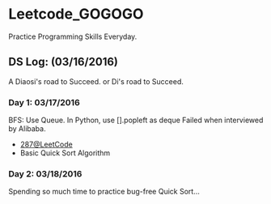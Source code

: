 # Leetcode_GOGOGO
Practice Programming Skills Everyday. 

## DS Log:   (03/16/2016)
A Diaosi's road to Succeed. or Di's road to Succeed. 

### Day 1: 03/17/2016
BFS: Use Queue. In Python, use [].popleft as deque
Failed when interviewed by Alibaba.
- [287@LeetCode](https://leetcode.com/problems/find-the-duplicate-number/) 
- Basic Quick Sort Algorithm 


### Day 2: 03/18/2016
Spending so much time to practice bug-free Quick Sort...